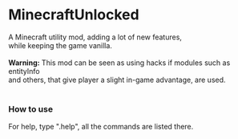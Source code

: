 # MinecraftUnlocked
A Minecraft utility mod, adding a lot of new features,<br>
while keeping the game vanilla.
<br><br>**Warning:** This mod can be seen as using hacks if modules such as entityInfo<br>
and others, that give player a slight in-game advantage, are used.
<br><br>
### How to use
For help, type ".help", all the commands are listed there.

